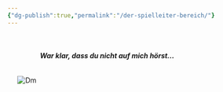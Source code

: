 ```yaml
---
{"dg-publish":true,"permalink":"/der-spielleiter-bereich/"}
---
```


$\quad$
$\quad$
$\quad$
###### $\quad$$\quad$$\quad$$\quad$**War klar, dass du nicht auf mich hörst...**
$\quad$
![Dm](https://gifdb.com/images/high/critical-role-matthew-mercer-palm-face-fbo1oy0x9m4knc5h.gif)